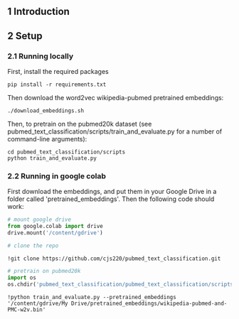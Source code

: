 ## 1 Introduction


## 2 Setup

### 2.1 Running locally

First, install the required packages
```
pip install -r requirements.txt
```

Then download the word2vec wikipedia-pubmed pretrained embeddings:
```
./download_embeddings.sh
```

Then, to pretrain on the pubmed20k dataset (see pubmed_text_classification/scripts/train_and_evaluate.py for a number of command-line arguments):
```
cd pubmed_text_classification/scripts
python train_and_evaluate.py
```

### 2.2 Running in google colab

First download the embeddings, and put them in your Google Drive in a folder called 'pretrained_embeddings'. Then the following code should work:
```python
# mount google drive
from google.colab import drive
drive.mount('/content/gdrive')

# clone the repo
```
```
!git clone https://github.com/cjs220/pubmed_text_classification.git
```
```python
# pretrain on pubmed20k
import os
os.chdir('pubmed_text_classification/pubmed_text_classification/scripts')
```
```
!python train_and_evaluate.py --pretrained_embeddings '/content/gdrive/My Drive/pretrained_embeddings/wikipedia-pubmed-and-PMC-w2v.bin'
```
